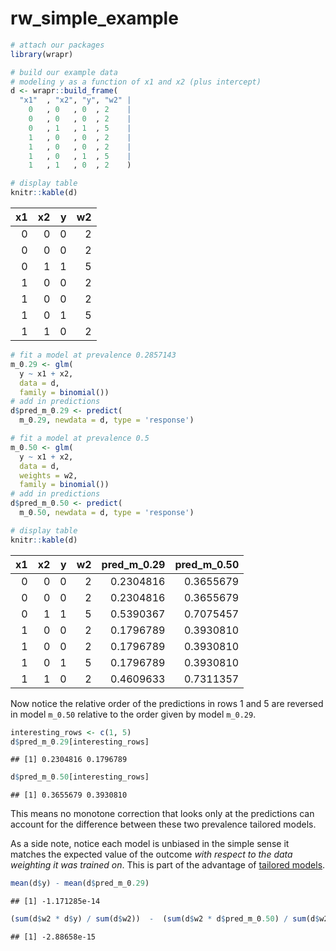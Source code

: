 rw\_simple\_example
================

``` r
# attach our packages
library(wrapr)

# build our example data
# modeling y as a function of x1 and x2 (plus intercept)
d <- wrapr::build_frame(
  "x1"  , "x2", "y", "w2" |
    0   , 0   , 0  , 2    |
    0   , 0   , 0  , 2    |
    0   , 1   , 1  , 5    |
    1   , 0   , 0  , 2    |
    1   , 0   , 0  , 2    |
    1   , 0   , 1  , 5    |
    1   , 1   , 0  , 2    )

# display table
knitr::kable(d)
```

| x1 | x2 | y | w2 |
| -: | -: | -: | -: |
|  0 |  0 | 0 |  2 |
|  0 |  0 | 0 |  2 |
|  0 |  1 | 1 |  5 |
|  1 |  0 | 0 |  2 |
|  1 |  0 | 0 |  2 |
|  1 |  0 | 1 |  5 |
|  1 |  1 | 0 |  2 |

``` r
# fit a model at prevalence 0.2857143
m_0.29 <- glm(
  y ~ x1 + x2,
  data = d,
  family = binomial())
# add in predictions
d$pred_m_0.29 <- predict(
  m_0.29, newdata = d, type = 'response')

# fit a model at prevalence 0.5
m_0.50 <- glm(
  y ~ x1 + x2,
  data = d,
  weights = w2,
  family = binomial())
# add in predictions
d$pred_m_0.50 <- predict(
  m_0.50, newdata = d, type = 'response')

# display table
knitr::kable(d)
```

| x1 | x2 | y | w2 | pred\_m\_0.29 | pred\_m\_0.50 |
| -: | -: | -: | -: | ------------: | ------------: |
|  0 |  0 | 0 |  2 |     0.2304816 |     0.3655679 |
|  0 |  0 | 0 |  2 |     0.2304816 |     0.3655679 |
|  0 |  1 | 1 |  5 |     0.5390367 |     0.7075457 |
|  1 |  0 | 0 |  2 |     0.1796789 |     0.3930810 |
|  1 |  0 | 0 |  2 |     0.1796789 |     0.3930810 |
|  1 |  0 | 1 |  5 |     0.1796789 |     0.3930810 |
|  1 |  1 | 0 |  2 |     0.4609633 |     0.7311357 |

Now notice the relative order of the predictions in rows 1 and 5 are
reversed in model `m_0.50` relative to the order given by model
`m_0.29`.

``` r
interesting_rows <- c(1, 5)
d$pred_m_0.29[interesting_rows]
```

    ## [1] 0.2304816 0.1796789

``` r
d$pred_m_0.50[interesting_rows]
```

    ## [1] 0.3655679 0.3930810

This means no monotone correction that looks only at the predictions can
account for the difference between these two prevalence tailored models.

As a side note, notice each model is unbiased in the simple sense it
matches the expected value of the outcome *with respect to the data
weighting it was trained on*. This is part of the advantage of [tailored
models](https://win-vector.com/2020/10/10/upcoming-series-probability-model-homotopy/).

``` r
mean(d$y) - mean(d$pred_m_0.29)
```

    ## [1] -1.171285e-14

``` r
(sum(d$w2 * d$y) / sum(d$w2))  -  (sum(d$w2 * d$pred_m_0.50) / sum(d$w2))
```

    ## [1] -2.88658e-15
